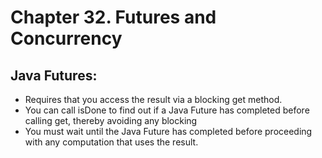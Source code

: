# Chapter 32. Futures and Concurrency 

## Java Futures:
* Requires that you access the result via a blocking get method.
* You can call isDone to find out if a Java Future has completed before calling get, thereby avoiding any blocking
* You must wait until the Java Future has completed before proceeding with any computation that uses the result.





